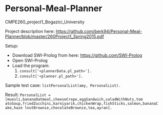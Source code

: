 # Personal-Meal-Planner
CMPE260_project1_Bogazici_University

Project description here: https://github.com/berk94/Personal-Meal-Planner/blob/master/260Project1_Spring2015.pdf

Setup:
- Download SWI-Prolog from here: https://github.com/SWI-Prolog
- Open SWI-Prolog
- Load the program:
    1. `consult['<plannerData.pl_path>'].`
    2. `consult['<planner.pl_path>'].`


Sample test case:
`listPersonalList(amy, PersonalList).`

Result:
`PersonalList = [muesli,bananaOatmeal,cheeseCrepe,eggSandwich,saladWithNuts,tom atoSoup,friedZucchini,karniyarik,chickenWrap,fishSticks,salmon,bananaCake,haze lnutBrownie,chocolateBrownie,tea,ayran].`
